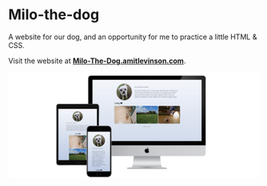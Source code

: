 # Milo-the-dog
A website for our dog, and an opportunity for me to practice a little HTML & CSS.

Visit the website at [**Milo-The-Dog.amitlevinson.com**](https://milo-the-dog.amitlevinson.com/).

![](mockup.png)
